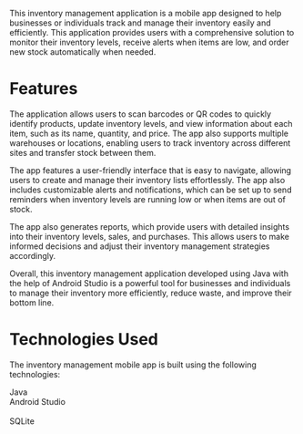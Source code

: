 
This inventory management application is a mobile app designed to help businesses or individuals track and manage their inventory easily and efficiently. This application provides users with a comprehensive solution to monitor their inventory levels, receive alerts when items are low, and order new stock automatically when needed.

<h1>Features</h1>
<p>The application allows users to scan barcodes or QR codes to quickly identify products, update inventory levels, and view information about each item, such as its name, quantity, and price. The app also supports multiple warehouses or locations, enabling users to track inventory across different sites and transfer stock between them.<p>

The app features a user-friendly interface that is easy to navigate, allowing users to create and manage their inventory lists effortlessly. The app also includes customizable alerts and notifications, which can be set up to send reminders when inventory levels are running low or when items are out of stock.

The app also generates reports, which provide users with detailed insights into their inventory levels, sales, and purchases. This allows users to make informed decisions and adjust their inventory management strategies accordingly.

Overall, this inventory management application developed using  Java with the help of Android Studio is a powerful tool for businesses and individuals to manage their inventory more efficiently, reduce waste, and improve their bottom line.

<h1>Technologies Used</h1>
The inventory management mobile app is built using the following technologies:

Java<br>
Android Studio<br><br>
SQLite<br>
